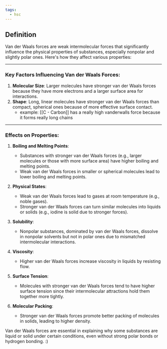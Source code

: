 ```yaml
---
tags:
  - hsc
---
```

## Definition
Van der Waals forces are weak intermolecular forces that significantly influence the physical properties of substances, especially nonpolar and slightly polar ones. Here's how they affect various properties:

---
### Key Factors Influencing Van der Waals Forces:
1. **Molecular Size**: Larger molecules have stronger van der Waals forces because they have more electrons and a larger surface area for interactions.  
2. **Shape**: Long, linear molecules have stronger van der Waals forces than compact, spherical ones because of more effective surface contact.  
	- example: [[C - Carbon]] has a really high vanderwalls force because it forms really long chains 
--- 
### Effects on Properties:
1. **Boiling and Melting Points**:  
   - Substances with stronger van der Waals forces (e.g., larger molecules or those with more surface area) have higher boiling and melting points.  
   - Weak van der Waals forces in smaller or spherical molecules lead to lower boiling and melting points.  

2. **Physical States**:  
   - Weak van der Waals forces lead to gases at room temperature (e.g., noble gases).  
   - Stronger van der Waals forces can turn similar molecules into liquids or solids (e.g., iodine is solid due to stronger forces).  

3. **Solubility**:  
   - Nonpolar substances, dominated by van der Waals forces, dissolve in nonpolar solvents but not in polar ones due to mismatched intermolecular interactions.  

4. **Viscosity**:  
   - Higher van der Waals forces increase viscosity in liquids by resisting flow.  

5. **Surface Tension**:  
   - Molecules with stronger van der Waals forces tend to have higher surface tension since their intermolecular attractions hold them together more tightly.  

6. **Molecular Packing**:  
   - Stronger van der Waals forces promote better packing of molecules in solids, leading to higher density.  




Van der Waals forces are essential in explaining why some substances are liquid or solid under certain conditions, even without strong polar bonds or hydrogen bonding. :)